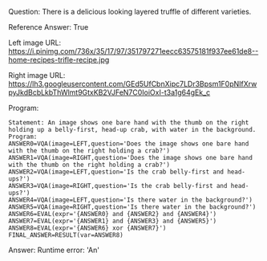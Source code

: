 Question: There is a delicious looking layered truffle of different varieties.

Reference Answer: True

Left image URL: https://i.pinimg.com/736x/35/17/97/351797271eecc63575181f937ee61de8--home-recipes-trifle-recipe.jpg

Right image URL: https://lh3.googleusercontent.com/GEd5UfCbnXipc7LDr3Bpsm1F0pNIfXrwpyJkdBcbLkbThWlmt9GtxKB2VJFeN7C0IoiOxI-t3a1g64gEk_c

Program:

```
Statement: An image shows one bare hand with the thumb on the right holding up a belly-first, head-up crab, with water in the background.
Program:
ANSWER0=VQA(image=LEFT,question='Does the image shows one bare hand with the thumb on the right holding a crab?')
ANSWER1=VQA(image=RIGHT,question='Does the image shows one bare hand with the thumb on the right holding a crab?')
ANSWER2=VQA(image=LEFT,question='Is the crab belly-first and head-ups?')
ANSWER3=VQA(image=RIGHT,question='Is the crab belly-first and head-ups?')
ANSWER4=VQA(image=LEFT,question='Is there water in the background?')
ANSWER5=VQA(image=RIGHT,question='Is there water in the background?')
ANSWER6=EVAL(expr='{ANSWER0} and {ANSWER2} and {ANSWER4}')
ANSWER7=EVAL(expr='{ANSWER1} and {ANSWER3} and {ANSWER5}')
ANSWER8=EVAL(expr='{ANSWER6} xor {ANSWER7}')
FINAL_ANSWER=RESULT(var=ANSWER8)
```
Answer: Runtime error: 'An'

